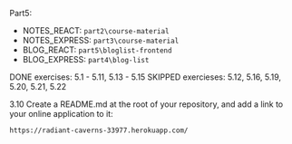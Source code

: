 Part5:
- NOTES_REACT: `part2\course-material`
- NOTES_EXPRESS: `part3\course-material`
- BLOG_REACT: `part5\bloglist-frontend`
- BLOG_EXPRESS: `part4\blog-list`

DONE exercises: 5.1 - 5.11, 5.13 - 5.15
SKIPPED exercieses: 5.12, 5.16, 5.19, 5.20, 5.21, 5.22


3.10 Create a README.md at the root of your repository, and add a link to your online application to it:

`https://radiant-caverns-33977.herokuapp.com/`